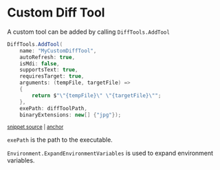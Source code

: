 <!--
GENERATED FILE - DO NOT EDIT
This file was generated by [MarkdownSnippets](https://github.com/SimonCropp/MarkdownSnippets).
Source File: /docs/mdsource/diff-tool.custom.source.md
To change this file edit the source file and then run MarkdownSnippets.
-->

# Custom Diff Tool

A custom tool can be added by calling `DiffTools.AddTool`

<!-- snippet: AddCustomTool -->
<a id='snippet-addcustomtool'/></a>
```cs
DiffTools.AddTool(
    name: "MyCustomDiffTool",
    autoRefresh: true,
    isMdi: false,
    supportsText: true,
    requiresTarget: true,
    arguments: (tempFile, targetFile) =>
    {
        return $"\"{tempFile}\" \"{targetFile}\"";
    },
    exePath: diffToolPath,
    binaryExtensions: new[] {"jpg"});
```
<sup><a href='/src/DiffEngine.Tests/DiffToolsTest.cs#L20-L33' title='File snippet `addcustomtool` was extracted from'>snippet source</a> | <a href='#snippet-addcustomtool' title='Navigate to start of snippet `addcustomtool`'>anchor</a></sup>
<!-- endsnippet -->

`exePath` is the path to the executable.

`Environment.ExpandEnvironmentVariables` is used to expand environment variables.
